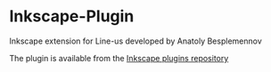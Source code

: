 # Inkscape-Plugin
Inkscape extension for Line-us developed by Anatoly Besplemennov

The plugin is available from the [Inkscape plugins repository](https://inkscape.org/en/~Line-us/★line-us)
